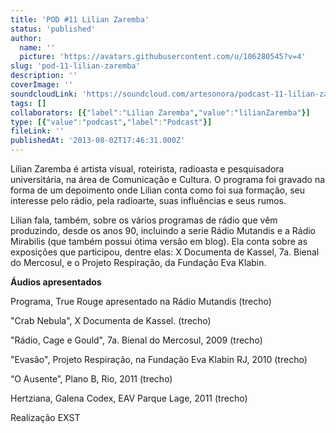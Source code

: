 ```yaml
---
title: 'POD #11 Lilian Zaremba'
status: 'published'
author:
  name: ''
  picture: 'https://avatars.githubusercontent.com/u/106280545?v=4'
slug: 'pod-11-lilian-zaremba'
description: ''
coverImage: ''
soundcloudLink: 'https://soundcloud.com/artesonora/podcast-11-lilian-zaremba?in=artesonora/sets/podcast&si=1b8a138cc8664a1185b8f11bb4a9f908&utm_source=clipboard&utm_medium=text&utm_campaign=social_sharing'
tags: []
collaborators: [{"label":"Lilian Zaremba","value":"lilianZaremba"}]
type: [{"value":"podcast","label":"Podcast"}]
fileLink: ''
publishedAt: '2013-08-02T17:46:31.000Z'
---
```


Lilian Zaremba é artista visual, roteirista, radioasta e pesquisadora universitária, na área de Comunicação e Cultura. O programa foi gravado na forma de um depoimento onde Lilian conta como foi sua formação, seu interesse pelo rádio, pela radioarte, suas influências e seus rumos.

Lilian fala, também, sobre os vários programas de rádio que vêm produzindo, desde os anos 90, incluindo a serie Rádio Mutandis e a Rádio Mirabilis (que também possui ótima versão em blog). Ela conta sobre as exposições que participou, dentre elas: X Documenta de Kassel, 7a. Bienal do Mercosul, e o Projeto Respiração, da Fundação Eva Klabin.

**Áudios apresentados**

Programa, True Rouge apresentado na Rádio Mutandis (trecho)

"Crab Nebula", X Documenta de Kassel. (trecho)

"Rádio, Cage e Gould", 7a. Bienal do Mercosul, 2009 (trecho)

"Evasão", Projeto Respiração, na Fundação Eva Klabin RJ, 2010 (trecho)

“O Ausente”, Plano B, Rio, 2011 (trecho)

Hertziana, Galena Codex, EAV Parque Lage, 2011 (trecho)

Realização EXST